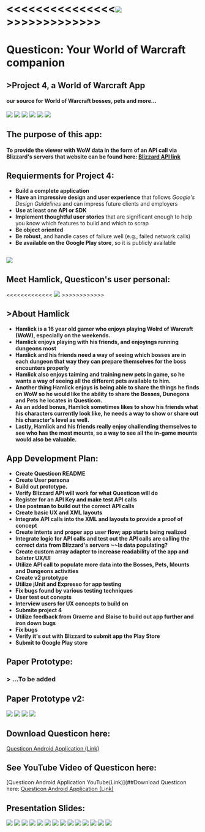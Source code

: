 # <<<<<<<<<<<<<<<![](readmedata/questicon.png)>>>>>>>>>>>>>
# Questicon: Your World of Warcraft companion
## >Project 4, a World of Warcraft App
#### our source for World of Warcraft bosses, pets and more...
![](readmedata/o3.gif)
![](readmedata/o1.gif)
![](readmedata/o2.gif)
![](readmedata/o4.gif)
![](readmedata/music.gif)
![](readmedata/wallaper.gif)
## The purpose of this app:
#### To provide the viewer with WoW data in the form of an API call via Blizzard's servers that website can be found here: [Blizzard API link](https://dev.battle.net/io-docs)
## Requierments for Project 4:
* **Build a complete application**
* **Have an impressive design and user experience** that follows *Google's Design Guidelines* and can impress future clients and employers
* **Use at least one API or SDK**
* **Implement thoughtful user stories** that are significant enough to help you know which features to build and which to scrap
* **Be object oriented**
* **Be robust**, and handle cases of failure well (e.g., failed network calls)
* **Be available on the Google Play store**, so it is publicly available

## ![](https://us.battle.net/mashery-assets/static/images//home-jumbo-no-inset.jpg)
## Meet Hamlick, Questicon's user personal:
<<<<<<<<<<<<< ![](readmedata/gamerpersona.jpg) >>>>>>>>>>>>
## >About Hamlick

* **Hamlick is a 16 year old gamer who enjoys playing Wolrd of Warcraft (WoW), especially on the weekends.**
* **Hamlick enjoys playing with his friends, and enjoyings running dungeons most**
* **Hamlick and his friends need a way of seeing which bosses are in each dungeon that way they can prepare themselves for the boss encounters properly**
* **Hamlick also enjoys taiming and training new pets in game, so he wants a way of seeing all the different pets available to him.**
* **Another thing Hamlick enjoys is being able to share the things he finds on WoW so he would like the ability to share the Bosses, Dunegons and Pets he locates in Questicon.**
* **As an added bonus, Hamlick sometimes likes to show his friends what his characters currently look like, he needs a way to show or share out his character's level as well.**
* **Lastly, Hamlick and his friends really enjoy challending themselves to see who has the most mounts, so a way to see all the in-game mounts would also be valuable.**

## App Development Plan:
* **Create Questicon README**
* **Create User persona**
* **Build out prototype.**
* **Verify Blizzard API will work for what Questicon will do**
* **Register for an API Key and make test API calls**
* **Use postman to build out the correct API calls**
* **Create basic UX and XML layouts**
* **Integrate API calls into the XML and layouts to provide a proof of concept**
* **Create intents and proper app user flow; app starts being realized**
* **Integrate logic for API calls and test out the API calls are calling the correct data from Blizzard's servers ~~Is data populating?**
* **Create custom array adapter to increase readability of the app and bolster UX/UI**
* **Utilize API call to populate more data into the Bosses, Pets, Mounts and Dungeons activities**
* **Create v2 prototype**
* **Utilize jUnit and Expresso for app testing**
* **Fix bugs found by various testing techniques**
* **User test out conepts**
* **Interview users for UX concepts to build on** 
* **Submite project 4**
* **Utilize feedback from Graeme and Blaise to build out app further and iron down bugs**
* **Fix bugs**
* **Verify it's out with Blizzard to submit app the Play Store**
* **Submit to Google Play store**

## Paper Prototype:
### > ...To be added
## Paper Prototype v2:
![](readmedata/images.png)
![](readmedata/images1.png)
![](readmedata/images2.png)
![](readmedata/images3.png)
## Download Questicon here:
[Questicon Android Application (Link)](https://docs.google.com/uc?export=download&id=0B7NezlAJoyHJUWdVNzU3eU5KbDA)
## See YouTube Video of Questicon here:
[Questicon Android Application YouTube(Link)](##Download Questicon here:
[Questicon Android Application (Link)](https://www.youtube.com/watch?v=bWKAx6R1HLE&feature=youtu.be)
## Presentation Slides:
![](readmedata/QusticonPresentationImages.001.jpeg)
![](readmedata/QusticonPresentationImages.002.jpeg)
![](readmedata/QusticonPresentationImages.003.jpeg)
![](readmedata/QusticonPresentationImages.004.jpeg)
![](readmedata/QusticonPresentationImages.005.jpeg)
![](readmedata/QusticonPresentationImages.006.jpeg)
![](readmedata/QusticonPresentationImages.007.jpeg)
![](readmedata/QusticonPresentationImages.008.jpeg)
![](readmedata/QusticonPresentationImages.009.jpeg)
![](readmedata/QusticonPresentationImages.010.jpeg)
![](readmedata/QusticonPresentationImages.011.jpeg)
![](readmedata/QusticonPresentationImages.012.jpeg)
![](readmedata/QusticonPresentationImages.013.jpeg)
![](readmedata/QusticonPresentationImages.014.jpeg)











